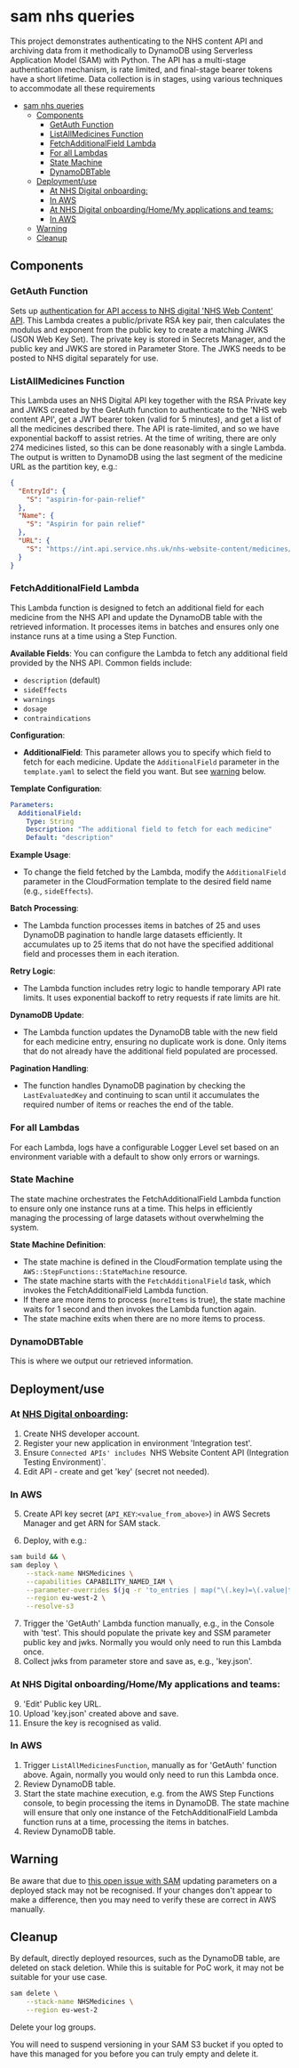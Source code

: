 # sam nhs queries

This project demonstrates authenticating to the NHS content API and archiving data from it methodically to DynamoDB using Serverless Application Model (SAM) with Python. The API has a multi-stage authentication mechanism, is rate limited, and final-stage bearer tokens have a short lifetime. Data collection is in stages, using various techniques to accommodate all these requirements 

- [sam nhs queries](#sam-nhs-queries)
  - [Components](#components)
    - [GetAuth Function](#getauth-function)
    - [ListAllMedicines Function](#listallmedicines-function)
    - [FetchAdditionalField Lambda](#fetchadditionalfield-lambda)
    - [For all Lambdas](#for-all-lambdas)
    - [State Machine](#state-machine)
    - [DynamoDBTable](#dynamodbtable)
  - [Deployment/use](#deploymentuse)
    - [At NHS Digital onboarding:](#at-nhs-digital-onboarding)
    - [In AWS](#in-aws)
    - [At NHS Digital onboarding/Home/My applications and teams:](#at-nhs-digital-onboardinghomemy-applications-and-teams)
    - [In AWS](#in-aws-1)
  - [Warning](#warning)
  - [Cleanup](#cleanup)

## Components

### GetAuth Function

Sets up [authentication for API access to NHS digital 'NHS Web Content' API](https://digital.nhs.uk/services/care-identity-service/applications-and-services/cis2-authentication/guidance-for-developers/detailed-guidance/key-management). This Lambda creates a public/private RSA key pair, then calculates the modulus and exponent from the public key to create a matching JWKS (JSON Web Key Set). The private key is stored in Secrets Manager, and the public key and JWKS are stored in Parameter Store. The JWKS needs to be posted to NHS digital separately for use.

### ListAllMedicines Function

This Lambda uses an NHS Digital API key together with the RSA Private key and JWKS created by the GetAuth function to authenticate to the 'NHS web content API', get a JWT bearer token (valid for 5 minutes), and get a list of all the medicines described there. The API is rate-limited, and so we have exponential backoff to assist retries. At the time of writing, there are only 274 medicines listed, so this can be done reasonably with a single Lambda. The output is written to DynamoDB using the last segment of the medicine URL as the partition key, e.g.:

```json
{
  "EntryId": {
    "S": "aspirin-for-pain-relief"
  },
  "Name": {
    "S": "Aspirin for pain relief"
  },
  "URL": {
    "S": "https://int.api.service.nhs.uk/nhs-website-content/medicines/aspirin-for-pain-relief/"
  }
}
```

### FetchAdditionalField Lambda

This Lambda function is designed to fetch an additional field for each medicine from the NHS API and update the DynamoDB table with the retrieved information. It processes items in batches and ensures only one instance runs at a time using a Step Function.

**Available Fields**: You can configure the Lambda to fetch any additional field provided by the NHS API. Common fields include:
- `description` (default)
- `sideEffects`
- `warnings`
- `dosage`
- `contraindications`

**Configuration**:
- **AdditionalField**: This parameter allows you to specify which field to fetch for each medicine. Update the `AdditionalField` parameter in the `template.yaml` to select the field you want. But see [warning](#warning) below.
 
**Template Configuration**:
```yaml
Parameters:
  AdditionalField:
    Type: String
    Description: "The additional field to fetch for each medicine"
    Default: "description"
```

**Example Usage**:
- To change the field fetched by the Lambda, modify the `AdditionalField` parameter in the CloudFormation template to the desired field name (e.g., `sideEffects`).

**Batch Processing**:
- The Lambda function processes items in batches of 25 and uses DynamoDB pagination to handle large datasets efficiently. It accumulates up to 25 items that do not have the specified additional field and processes them in each iteration.

**Retry Logic**:
- The Lambda function includes retry logic to handle temporary API rate limits. It uses exponential backoff to retry requests if rate limits are hit.

**DynamoDB Update**:
- The Lambda function updates the DynamoDB table with the new field for each medicine entry, ensuring no duplicate work is done. Only items that do not already have the additional field populated are processed.

**Pagination Handling**:
- The function handles DynamoDB pagination by checking the `LastEvaluatedKey` and continuing to scan until it accumulates the required number of items or reaches the end of the table.

### For all Lambdas

For each Lambda, logs have a configurable Logger Level set based on an environment variable with a default to show only errors or warnings.
### State Machine

The state machine orchestrates the FetchAdditionalField Lambda function to ensure only one instance runs at a time. This helps in efficiently managing the processing of large datasets without overwhelming the system.

**State Machine Definition**:
- The state machine is defined in the CloudFormation template using the `AWS::StepFunctions::StateMachine` resource.
- The state machine starts with the `FetchAdditionalField` task, which invokes the FetchAdditionalField Lambda function.
- If there are more items to process (`moreItems` is true), the state machine waits for 1 second and then invokes the Lambda function again.
- The state machine exits when there are no more items to process.

### DynamoDBTable

This is where we output our retrieved information.

## Deployment/use

### At [NHS Digital onboarding](https://onboarding.prod.api.platform.nhs.uk/):

1. Create NHS developer account.
2. Register your new application in environment 'Integration test'.
3. Ensure `Connected APIs' includes `NHS Website Content API (Integration Testing Environment)`.
4. Edit API - create and get 'key' (secret not needed).

### In AWS

5. Create API key secret (`API_KEY`:`<value_from_above>`) in AWS Secrets Manager and get ARN for SAM stack.

6. Deploy, with e.g.:

```bash
sam build && \
sam deploy \
    --stack-name NHSMedicines \
    --capabilities CAPABILITY_NAMED_IAM \
    --parameter-overrides $(jq -r 'to_entries | map("\(.key)=\(.value|tostring)") | .[]' vars.json) \
    --region eu-west-2 \
    --resolve-s3 
```

7. Trigger the 'GetAuth' Lambda function manually, e.g., in the Console with 'test'. This should populate the private key and SSM parameter public key and jwks. Normally you would only need to run this Lambda once.
8. Collect jwks from parameter store and save as, e.g., 'key.json'.

### At NHS Digital onboarding/Home/My applications and teams:

9. 'Edit' Public key URL.
10. Upload 'key.json' created above and save.
11. Ensure the key is recognised as valid.

### In AWS

1.  Trigger `ListAllMedicinesFunction`, manually as for 'GetAuth' function above. Again, normally you would only need to run this Lambda once.
2.  Review DynamoDB table.
3.  Start the state machine execution, e.g. from the AWS Step Functions console, to begin processing the items in DynamoDB. The state machine will ensure that only one instance of the FetchAdditionalField Lambda function runs at a time, processing the items in batches.
4.  Review DynamoDB table.

## Warning

Be aware that due to [this open issue with SAM](https://github.com/aws/aws-sam-cli/issues/4404) updating parameters on a deployed stack may not be recognised. If your changes don't appear to make a difference, then you may need to verify these are correct in AWS manually.

## Cleanup

By default, directly deployed resources, such as the DynamoDB table, are deleted on stack deletion. While this is suitable for PoC work, it may not be suitable for your use case.

```bash
sam delete \
    --stack-name NHSMedicines \
    --region eu-west-2
```

Delete your log groups.

You will need to suspend versioning in your SAM S3 bucket if you opted to have this managed for you before you can truly empty and delete it.